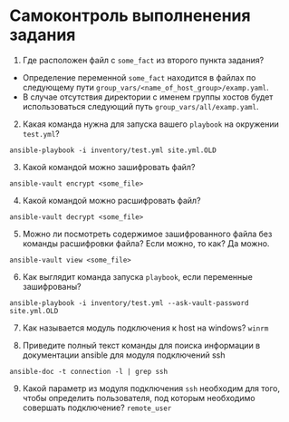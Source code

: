 # Самоконтроль выполненения задания

1. Где расположен файл с `some_fact` из второго пункта задания?
* Определение переменной `some_fact` находится в файлах по следующему пути `group_vars/<name_of_host_group>/examp.yaml`. 
* В случае отсутствия директории с именем группы хостов будет использоваться следующий путь `group_vars/all/examp.yaml`.

2. Какая команда нужна для запуска вашего `playbook` на окружении `test.yml`?
```shell
ansible-playbook -i inventory/test.yml site.yml.OLD
```

3. Какой командой можно зашифровать файл?
```shell
ansible-vault encrypt <some_file>
```

4. Какой командой можно расшифровать файл?
```shell
ansible-vault decrypt <some_file>
```

5. Можно ли посмотреть содержимое зашифрованного файла без команды расшифровки файла? Если можно, то как?
Да можно.
```shell
ansible-vault view <some_file>
```

6. Как выглядит команда запуска `playbook`, если переменные зашифрованы?
```shell
ansible-playbook -i inventory/test.yml --ask-vault-password site.yml.OLD
```

7. Как называется модуль подключения к host на windows?
`winrm`

8. Приведите полный текст команды для поиска информации в документации ansible для модуля подключений ssh
```shell
ansible-doc -t connection -l | grep ssh
```

9. Какой параметр из модуля подключения `ssh` необходим для того, чтобы определить пользователя, под которым необходимо совершать подключение?
`remote_user`
